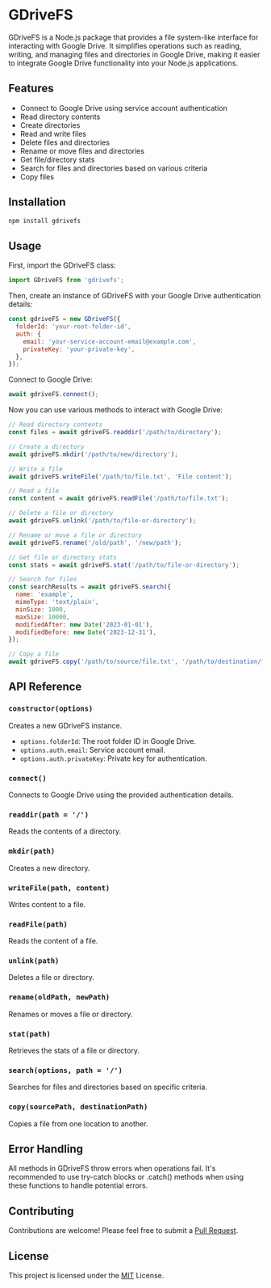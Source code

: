 # GDriveFS

GDriveFS is a Node.js package that provides a file system-like interface for interacting with Google Drive. It simplifies operations such as reading, writing, and managing files and directories in Google Drive, making it easier to integrate Google Drive functionality into your Node.js applications.

## Features

- Connect to Google Drive using service account authentication
- Read directory contents
- Create directories
- Read and write files
- Delete files and directories
- Rename or move files and directories
- Get file/directory stats
- Search for files and directories based on various criteria
- Copy files

## Installation

```bash
npm install gdrivefs
```

## Usage

First, import the GDriveFS class:

```javascript
import GDriveFS from 'gdrivefs';
```

Then, create an instance of GDriveFS with your Google Drive authentication details:

```javascript
const gdriveFS = new GDriveFS({
  folderId: 'your-root-folder-id',
  auth: {
    email: 'your-service-account-email@example.com',
    privateKey: 'your-private-key',
  },
});
```

Connect to Google Drive:

```javascript
await gdriveFS.connect();
```

Now you can use various methods to interact with Google Drive:

```javascript
// Read directory contents
const files = await gdriveFS.readdir('/path/to/directory');

// Create a directory
await gdriveFS.mkdir('/path/to/new/directory');

// Write a file
await gdriveFS.writeFile('/path/to/file.txt', 'File content');

// Read a file
const content = await gdriveFS.readFile('/path/to/file.txt');

// Delete a file or directory
await gdriveFS.unlink('/path/to/file-or-directory');

// Rename or move a file or directory
await gdriveFS.rename('/old/path', '/new/path');

// Get file or directory stats
const stats = await gdriveFS.stat('/path/to/file-or-directory');

// Search for files
const searchResults = await gdriveFS.search({
  name: 'example',
  mimeType: 'text/plain',
  minSize: 1000,
  maxSize: 10000,
  modifiedAfter: new Date('2023-01-01'),
  modifiedBefore: new Date('2023-12-31'),
});

// Copy a file
await gdriveFS.copy('/path/to/source/file.txt', '/path/to/destination/file.txt');
```

## API Reference

### `constructor(options)`

Creates a new GDriveFS instance.

- `options.folderId`: The root folder ID in Google Drive.
- `options.auth.email`: Service account email.
- `options.auth.privateKey`: Private key for authentication.

### `connect()`

Connects to Google Drive using the provided authentication details.

### `readdir(path = '/')`

Reads the contents of a directory.

### `mkdir(path)`

Creates a new directory.

### `writeFile(path, content)`

Writes content to a file.

### `readFile(path)`

Reads the content of a file.

### `unlink(path)`

Deletes a file or directory.

### `rename(oldPath, newPath)`

Renames or moves a file or directory.

### `stat(path)`

Retrieves the stats of a file or directory.

### `search(options, path = '/')`

Searches for files and directories based on specific criteria.

### `copy(sourcePath, destinationPath)`

Copies a file from one location to another.

## Error Handling

All methods in GDriveFS throw errors when operations fail. It's recommended to use try-catch blocks or .catch() methods when using these functions to handle potential errors.

## Contributing

Contributions are welcome! Please feel free to submit a [Pull Request](https://github.com/wo6zz/gdrive-fs/pulls).

## License

This project is licensed under the [MIT](./LICENSE) License.